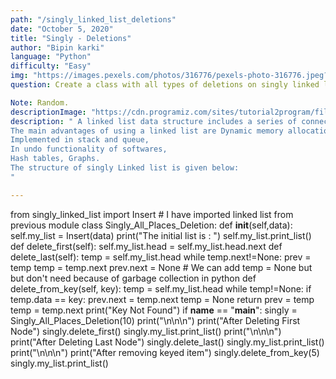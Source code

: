 ```yaml
---
path: "/singly_linked_list_deletions"
date: "October 5, 2020"
title: "Singly - Deletions"
author: "Bipin karki"
language: "Python"
difficulty: "Easy"
img: "https://images.pexels.com/photos/316776/pexels-photo-316776.jpeg?auto=compress&cs=tinysrgb&dpr=2&h=650&w=940"
question: Create a class with all types of deletions on singly linked list.

Note: Random.
descriptionImage: "https://cdn.programiz.com/sites/tutorial2program/files/linked-list-concept_0.png"
description: " A linked list data structure includes a series of connected nodes. Here, each node store the data and the address of the next node. Time complexity for Search is O(n) and for insert and delete is O(1) while the space complexity is O(n).
The main advantages of using a linked list are Dynamic memory allocation,
Implemented in stack and queue,
In undo functionality of softwares,
Hash tables, Graphs.
The structure of singly Linked list is given below:
"

---
```



from singly_linked_list import Insert   # I have imported linked list from previous module
class Singly_All_Places_Deletion:
    def __init__(self,data):
        self.my_list = Insert(data)
        print("The initial list is : ")
        self.my_list.print_list()
    def delete_first(self):
        self.my_list.head = self.my_list.head.next
    def delete_last(self):
        temp = self.my_list.head
        while temp.next!=None:
            prev = temp
            temp = temp.next
        prev.next = None # We can add temp = None but but don't need because of garbage collection in python
    def delete_from_key(self, key):
        temp = self.my_list.head
        while temp!=None:
            if temp.data == key:
                prev.next = temp.next
                temp = None
                return
            prev = temp
            temp = temp.next
        print("Key Not Found")
if __name__ == "__main__":
    singly = Singly_All_Places_Deletion(10)
    print("\n\n\n")
    print("After Deleting First Node")
    singly.delete_first()
    singly.my_list.print_list()
    print("\n\n\n")
    print("After Deleting Last Node")
    singly.delete_last()
    singly.my_list.print_list()
    print("\n\n\n")
    print("After removing keyed item")
    singly.delete_from_key(5)
    singly.my_list.print_list()

